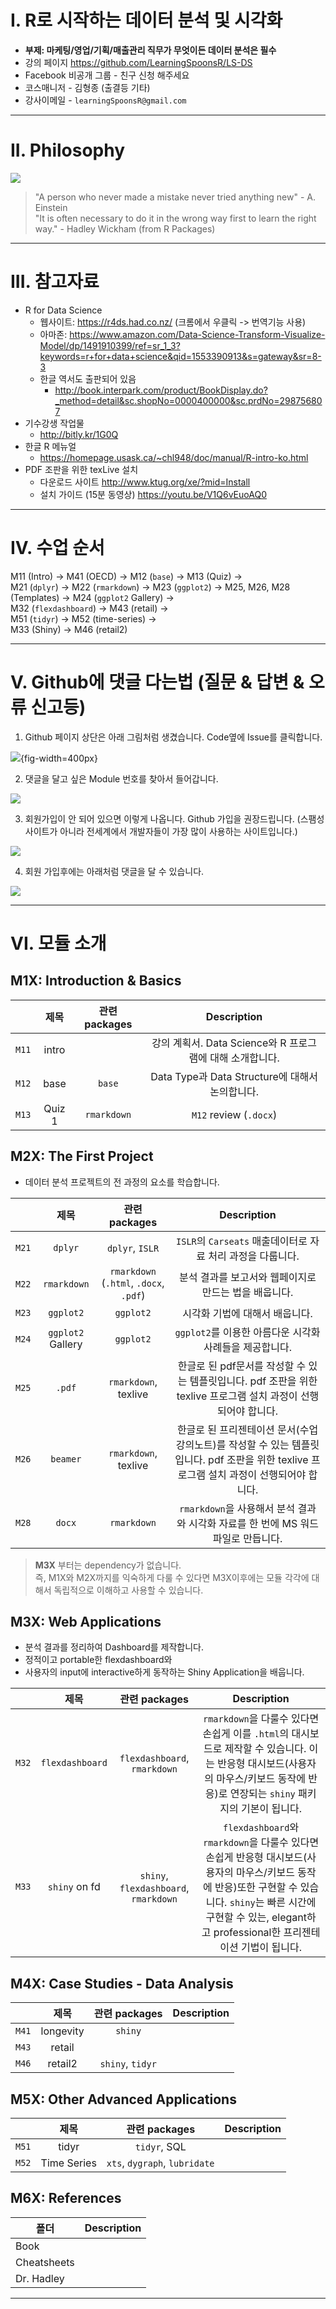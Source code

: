 # I. R로 시작하는 데이터 분석 및 시각화    

+ **부제: 마케팅/영업/기획/매출관리 직무가 무엇이든 데이터 분석은 필수**    
+ 강의 페이지 <https://github.com/LearningSpoonsR/LS-DS>   
+ Facebook 비공개 그룹 - 친구 신청 해주세요  
+ 코스매니저 - 김형종 (출결등 기타)  
+ 강사이메일 - `learningSpoonsR@gmail.com`  

***   

# II. Philosophy 

![](remember.jpg)   

> "A person who never made a mistake never tried anything new" - A. Einstein  
> "It is often necessary to do it in the wrong way first to learn the right way." - Hadley Wickham (from R Packages) 

***   

# III. 참고자료 

+ R for Data Science
  + 웹사이트: https://r4ds.had.co.nz/ (크롬에서 우클릭 -> 번역기능 사용) 
  + 아마존: <https://www.amazon.com/Data-Science-Transform-Visualize-Model/dp/1491910399/ref=sr_1_3?keywords=r+for+data+science&qid=1553390913&s=gateway&sr=8-3>
  + 한글 역서도 출판되어 있음
    + <http://book.interpark.com/product/BookDisplay.do?_method=detail&sc.shopNo=0000400000&sc.prdNo=298756807>
+ 기수강생 작업물 
  + http://bitly.kr/1G0Q  
+ 한글 R 메뉴얼 
  + https://homepage.usask.ca/~chl948/doc/manual/R-intro-ko.html  
+ PDF 조판을 위한 texLive 설치 
  + 다운로드 사이트 <http://www.ktug.org/xe/?mid=Install>
  + 설치 가이드 (15분 동영상) <https://youtu.be/V1Q6vEuoAQ0>

***   

# IV. 수업 순서  

M11 (Intro) -> M41 (OECD) ->  M12 (`base`) -> M13 (Quiz) ->    
M21 (`dplyr`) -> M22 (`rmarkdown`) -> M23 (`ggplot2`) -> 
M25, M26, M28 (Templates) -> M24 (`ggplot2` Gallery) ->    
M32 (`flexdashboard`) -> M43 (retail) ->   
M51 (`tidyr`) -> M52 (time-series) ->   
M33 (Shiny) -> M46 (retail2)  

***  

# V. Github에 댓글 다는법 (질문 & 답변 & 오류 신고등) 

1. Github 페이지 상단은 아래 그림처럼 생겼습니다. Code옆에 Issue를 클릭합니다. 

![](git1.png){fig-width=400px}   

2. 댓글을 달고 싶은 Module 번호를 찾아서 들어갑니다.  

![](git2.png)  

3. 회원가입이 안 되어 있으면 이렇게 나옵니다. Github 가입을 권장드립니다. (스팸성사이트가 아니라 전세계에서 개발자들이 가장 많이 사용하는 사이트입니다.) 

![](git3.png)  

4. 회원 가입후에는 아래처럼 댓글을 달 수 있습니다. 

![](git4.png)  

***  

# VI. 모듈 소개  

## M1X: Introduction & Basics    
  
|     | 제목    | 관련 packages | Description |      
| ----|:-------:|:------:|:-----------:|    
| `M11` | intro   |             | 강의 계획서. Data Science와 R 프로그램에 대해 소개합니다. |  
| `M12` | base    | `base`      | Data Type과 Data Structure에 대해서 논의합니다. |  
| `M13` | Quiz 1  | `rmarkdown` | `M12` review (`.docx`) |  
  
## M2X: The First Project  

+ 데이터 분석 프로젝트의 전 과정의 요소를 학습합니다. 

|     | 제목    | 관련 packages | Description |      
| ----|:-------:|:------:|:-----------:|    
| `M21` | `dplyr`    | `dplyr`, `ISLR` | `ISLR`의 `Carseats` 매출데이터로 자료 처리 과정을 다룹니다. |  
| `M22` | `rmarkdown` | `rmarkdown` (`.html`, `.docx`, `.pdf`) | 분석 결과를 보고서와 웹페이지로 만드는 법을 배웁니다. |  
| `M23` | `ggplot2` | `ggplot2` | 시각화 기법에 대해서 배웁니다. |  
| `M24` | `ggplot2` Gallery | `ggplot2` | `ggplot2`를 이용한 아름다운 시각화 사례들을 제공합니다. |
| `M25` | `.pdf` | `rmarkdown`, texlive | 한글로 된 pdf문서를 작성할 수 있는 템플릿입니다. pdf 조판을 위한 texlive 프로그램 설치 과정이 선행되어야 합니다. |
| `M26` | `beamer` | `rmarkdown`, texlive | 한글로 된 프리젠테이션 문서(수업 강의노트)를 작성할 수 있는 템플릿입니다. pdf 조판을 위한 texlive 프로그램 설치 과정이 선행되어야 합니다. |
| `M28` | `docx` | `rmarkdown` | `rmarkdown`을 사용해서 분석 결과와 시각화 자료를 한 번에 MS 워드 파일로 만듭니다. |   

> **M3X** 부터는 dependency가 없습니다.  
> 즉, M1X와 M2X까지를 익숙하게 다룰 수 있다면 M3X이후에는 모듈 각각에 대해서 독립적으로 이해하고 사용할 수 있습니다.  

## M3X: Web Applications  

+ 분석 결과를 정리하여 Dashboard를 제작합니다.  
+ 정적이고 portable한 flexdashboard와  
+ 사용자의 input에 interactive하게 동작하는 Shiny Application을 배웁니다.  

|     | 제목    | 관련 packages | Description |      
| ----|:-------:|:------:|:-----------:|    
| `M32` | `flexdashboard` | `flexdashboard`, `rmarkdown` | `rmarkdown`을 다룰수 있다면 손쉽게 이를 `.html`의 대시보드로 제작할 수 있습니다. 이는 반응형 대시보드(사용자의 마우스/키보드 동작에 반응)로 연장되는 `shiny` 패키지의 기본이 됩니다. |    
| `M33` | `shiny` on fd | `shiny`, `flexdashboard`, `rmarkdown` | `flexdashboard`와 `rmarkdown`을 다룰수 있다면 손쉽게 반응형 대시보드(사용자의 마우스/키보드 동작에 반응)또한 구현할 수 있습니다. `shiny`는 빠른 시간에 구현할 수 있는, elegant하고 professional한 프리젠테이션 기법이 됩니다. | 

## M4X: Case Studies - Data Analysis  

|     | 제목    | 관련 packages | Description |      
| ----|:-------:|:------:|:-----------:|    
| `M41` | longevity | `shiny` |  |    
| `M43` | retail    |   |  |  
| `M46` | retail2    | `shiny`, `tidyr` |  |  

## M5X: Other Advanced Applications  

|     | 제목    | 관련 packages | Description |          
| ----|:-------:|:------:|:-----------:|        
| `M51` | tidyr       | `tidyr`, SQL     |  |        
| `M52` | Time Series | `xts`, `dygraph`, `lubridate` |  |      

## M6X: References  

| 폴더 | Description |           
| ---- |:-----------:|          
| Book        |   |          
| Cheatsheets |   |        
| Dr. Hadley  |   |  

***  





